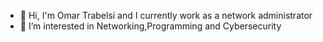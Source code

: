 - 👋 Hi, I'm Omar Trabelsi and I currently work as a network administrator 
- 👀 I’m interested in Networking,Programming and Cybersecurity


<!---
om211/om211 is a ✨ special ✨ repository because its `README.md` (this file) appears on your GitHub profile.
You can click the Preview link to take a look at your changes.
--->
